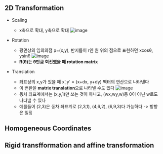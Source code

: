 ## 2D Transformation
  * Scaling
    * x축으로 확대, y축으로 확대
    ![image](https://user-images.githubusercontent.com/68818952/135214116-69676b4c-e273-47d7-b3fe-68200aa2e62c.png)
 
  * Rotation
    * 평면상의 임의의점 p=(x,y), 반지름이 r인 원 위의 점으로 표현하면 xcosθ, ysinθ
    ![image](https://user-images.githubusercontent.com/68818952/135214740-202d3131-8c2b-4671-b351-1826ada1ee06.png)
    * **R(θ)는 θ만큼 회전했을 때 rotation matrix**

  * Translation
    * 좌표상의 x,y가 있을 때 x',y' = (x+dx, y+dy) 벡터의 연산으로 나타낸다
    * 이 변환을 **matrix translation**으로 나타낼 수도 있다
    ![image](https://user-images.githubusercontent.com/68818952/135215332-091d8f92-31bb-47d6-bfcd-f3f4ea164e7d.png)
    * 동차 좌표계에서는 (x,y,1)만 쓰는 것이 아니고, (wx,wy,w)등 0이 아닌 w로도 나타낼 수 있다
    * 예를들어 (2,3)은 동차 좌표계로 (2,3,1), (4,6,2), (6,9,3)다 가능하다 -> 방향은 일정

## Homogeneous Coordinates


## Rigid transfformation and affine transformation
